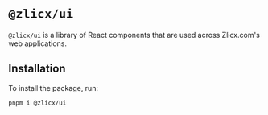 # `@zlicx/ui`

`@zlicx/ui` is a library of React components that are used across Zlicx.com's web applications.

## Installation

To install the package, run:

```bash
pnpm i @zlicx/ui
```
